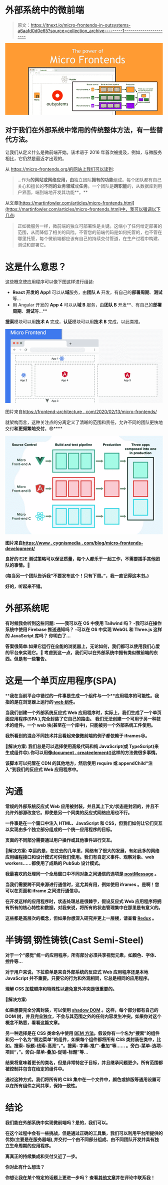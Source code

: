 # 外部系统中的微前端

> 原文：<https://itnext.io/micro-frontends-in-outsystems-a6aafd0d0e65?source=collection_archive---------1----------------------->

![](img/a8b05a70e05c7cfec048813fde583d64.png)

## 对于我们在外部系统中常用的传统整体方法，有一些替代方法。

让我们从定义什么是微前端开始。该术语于 2016 年首次被提及，例如，与微服务相比，它仍然是最近才出现的。

从 https://micro-frontends.org/的网站上我们可以读到:

> …作为**的网站或网络应用，由**独立团队**拥有的功能**组成。每个团队都有自己关心和擅长的**不同的业务领域**或**任务**。一个团队是**跨职能**的，从数据库到用户界面，端到端地开发其功能**。**

从文章[https://martinfowler.com/articles/micro-frontends.html](https://martinfowler.com/articles/micro-frontends.html)中，我可以强调以下几点:

> 正如微服务一样，微前端的独立可部署性是关键。这缩小了任何给定部署的范围，从而降低了相关的风险。不管您的前端代码是如何托管的，也不管在哪里托管，每个微前端都应该有自己的持续交付管道，在生产过程中构建、测试和部署它。

# 这是什么意思？

这些概念使应用程序可以像下图这样进行组装:

*   **React 开发的 App1** 可以从**域**服务，由**团队 A** 开发，有自己的**部署周期**、**测试**等…
*   用 Angular 开发的 **App 4** 可以从**域 B** 服务，由**团队 B** 开发**、有自己的**部署周期**、**测试**等…**

**搜索**模块可以用**技术 A** 完成，**认证**模块可以用**技术 B** 完成，以此类推。

![](img/6ff35179413d09abe307d4081c49bbf5.png)

图片来自[https://frontend-architecture . com/2020/02/13/micro-frontends/](https://frontend-architecture.com/2020/02/13/micro-frontends/)

就架构而言，这种关注点的分离定义了清晰的范围和责任，允许不同的团队更快地交付**和更频繁地交付**。😎****

****![](img/a7eb08a332737033e56c9ce1e07a903a.png)****

****图片来自[https://www . cygnismedia . com/blog/micro-frontends-development/](https://www.cygnismedia.com/blog/micro-frontends-development/)****

****良好的 E2E 测试策略可以保证质量，每个人都乐于一起工作，不需要插手其他团队的事情。🧀****

****(每当另一个团队告诉我“不要发布这个！只有下周。”，我一直记得这本[书](https://en.wikipedia.org/wiki/Who_Moved_My_Cheese%3F)。)****

****好的，听起来不错。****

# ****外部系统呢****

****有时候我会听到这些问题:
——我可以在 OS 中使用 Tailwind 吗？
-我可以在操作系统中使用 Firebase 推送通知吗？
-可以在 OS 中实现 WebGL 和 Three.js 这样的 JavaScript 库吗？
你明白了…****

****答案很简单:如果它运行在全能的浏览器上，无论如何，我们都可以使用我们心爱的平台来实现它。🥰
考虑到这一点，我们可以在外部系统中拥有类似微前端的东西。但是有一些警告。****

# ****这是一个单页应用程序(SPA)****

****我在当前平台中错过的一件事是生成一个**组件**与一个**应用程序的可能性。**我指的是在浏览器上运行的 [web 组件](https://developer.mozilla.org/en-US/docs/Web/Web_Components)。****

****当我们创建一个外部系统反应式 Web 应用程序时，实际上，我们生成了一个单页面应用程序(SPA ),完全封装了它自己的路由。
我们无法创建一个可用于另一种技术的组件。一个 web 块(甚至在一个库中)，只能被另一个外部系统工件使用。****

****我所看到的混合不同技术并且看起来像微前端的例子都依赖于 iframes😢。****

******🥳解决方案:** 我们总是可以选择使用高级代码和纯 JavaScript(或 TypeScript)来生成组件😍).你可以用像[document . createelement()](https://developer.mozilla.org/en-US/docs/Web/API/Document/createElement)这样的方法做很多事情。****

****该脚本可以托管在 CDN 的其他地方，然后使用 **require** 或 **appendChild“注入”到我们的反应式 Web 应用程序中。******

# ****沟通****

****常规的外部系统反应式 Web 应用被封装，并且其上下文/状态是封闭的，并且不允许外部源改变它。即使是另一个同类的反应式网络应用也不行。****

****一件事是在一个窗口中注入 HTML、JavaScript 和 CSS，但我们如何让它们交互以实现由多个独立部分组成的一个统一应用程序的目标。****

****页面的不同部分需要通过用户操作或其他事件进行交互。****

******🥳解决方案:** 幸运的是，在过去的几年里，网络有了很大的发展，有如此多的网络应用编程接口和设计模式可供我们使用。我们有自定义事件、观察对象、web workers……都使用了成熟的 PubSub 设计模式。****

****我最喜欢的处理同一个全局窗口中不同对象之间通信的选项是 [**postMessage**](https://developer.mozilla.org/en-US/docs/Web/API/Window/postMessage) 。****

****当我们需要跨不同来源进行通信时，这尤其有用，例如使用 **iframes** 。是啊！您可以在页面和 iframe 之间进行通信😉。****

****在开发这样的应用程序时，状态处理总是很棘手，假设反应式 Web 应用程序将拥有所有的核心特性和数据，对我来说，将所有的状态管理集中在那里是有意义的。****

****这些都是高层次的概念，但如果你想深入研究并更上一层楼，请查看 [Redux](https://redux.js.org/) 。****

# ****半铸钢ˌ钢性铸铁(Cast Semi-Steel)****

****对于一个“感觉”统一的应用程序，所有部分必须共享视觉元素，如颜色、字体、控件等…****

****对于用户来说，下拉菜单是来自外部系统的反应式 Web 应用程序还是本地 JavaScript 并不重要。只要它的行为和外观相同，它总是相同的应用程序。****

****理解 CSS 加载顺序和特殊性以避免意外冲突是很重要的。****

******🥳解决方案:******

****如果想要完全分离封装，可以使用 [shadow DOM](https://developer.mozilla.org/en-US/docs/Web/Web_Components/Using_shadow_DOM) 。这样，每个部分都有自己的 DOM 树，并且完全独立，不会与其范围之外的任何内容发生冲突。如果你对这个概念不熟悉，看看这篇文章。****

****另一种选择是在 CSS 类命名中使用 [BEM 方法](https://devopedia.org/bem-methodology)。假设你有一个名为“搜索”的组件和另一个名为“侧边菜单”的组件，如果每个组件都将所有 CSS 类封装在类中，比如。**搜索-** 标题-线索-高亮“，”。**搜索-** 字幕-推广-叠加”等……
。**旁白-菜单**-选项-项目“，”。**旁白-菜单**-叠加-促销-标题”等…****

****结果将意味着更长的类名，但是非常特定于目标，并且继承问题更少。所有范围都被控制并包含在给定的组件中。****

****通过这种方式，我们将所有的 CSS 集中在一个文件中，颜色或排版等通用设置可以在所有组件之间共享，保持一致性。****

# ****结论****

****我们能在外部系统中实现微前端吗？是的，我们可以。****

****在这个过程中会有一些挑战，但是通过正确的工具集，我们可以利用平台所提供的优势(主要是在服务器端),并交付一个由不同部分组成、由不同团队开发并具有独立生命周期的应用程序。****

****离真正的持续集成和交付又近了一步。****

****你对此有什么想法？****

****你想让我在某个特定的话题上更进一步吗？
查看[其他文章](https://antonio-carvalho.medium.com/)并在评论中联系我！****